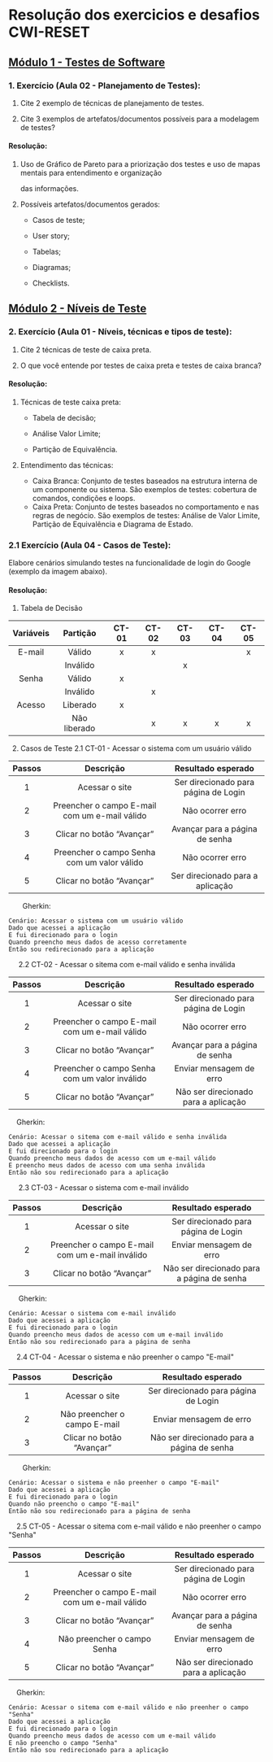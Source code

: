 <h1>Resolução dos exercicios  e desafios CWI-RESET</h1>

## <u>Módulo 1 - Testes de Software</u>

### 1. Exercício (Aula 02 - Planejamento de Testes):

1. Cite 2 exemplo de técnicas de planejamento de testes.

2. Cite 3 exemplos de artefatos/documentos possíveis para a modelagem de testes?

#### Resolução:

1. Uso de Gráfico de Pareto para a priorização dos testes e uso de mapas mentais para entendimento e organização
   
   das informações.

2. Possíveis artefatos/documentos gerados:
   
   - Casos de teste;
   
   - User story;
   
   - Tabelas;
   
   - Diagramas;
   
   - Checklists.

## <u>Módulo 2 - Níveis de Teste</u>

### 2. Exercício (Aula 01 - Níveis, técnicas e tipos de teste):

1. Cite 2 técnicas de teste de caixa preta.

2. O que você entende por testes de caixa preta e testes de caixa branca?

#### Resolução:

1. Técnicas de teste caixa preta:
   
   - Tabela de decisão;
   
   - Análise Valor Limite;
   
   - Partição de Equivalência.

2. Entendimento das técnicas:
   
   - Caixa Branca: Conjunto de testes baseados na estrutura interna de um componente ou sistema. São exemplos de testes: cobertura de comandos, condições e loops.
   - Caixa Preta: Conjunto de testes baseados no comportamento e nas regras de negócio. São exemplos de testes: Análise de Valor Limite, Partição de Equivalência e Diagrama de Estado.

### 2.1 Exercício (Aula 04 - Casos de Teste):

Elabore cenários simulando testes na funcionalidade de login do Google (exemplo da imagem abaixo).

#### Resolução:

1. Tabela de Decisão

| Variáveis | Partição     | CT-01 | CT-02 | CT-03 | CT-04 | CT-05 |
|:---------:|:------------:|:-----:|:-----:|:-----:|:-----:|:-----:|
| E-mail    | Válido       | x     | x     |       |       | x     |
|           | Inválido     |       |       | x     |       |       |
| Senha     | Válido       | x     |       |       |       |       |
|           | Inválido     |       | x     |       |       |       |
| Acesso    | Liberado     | x     |       |       |       |       |
|           | Não liberado |       | x     | x     | x     | x     |

2. Casos de Teste
   2.1 CT-01 - Acessar o sistema com um usuário válido

| Passos | Descrição                                     | Resultado esperado                   |
|:------:|:---------------------------------------------:|:------------------------------------:|
| 1      | Acessar o site                                | Ser direcionado para página de Login |
| 2      | Preencher o campo E-mail com um e-mail válido | Não ocorrer erro                     |
| 3      | Clicar no botão “Avançar”                     | Avançar para a página de senha       |
| 4      | Preencher o campo Senha com um valor válido   | Não ocorrer erro                     |
| 5      | Clicar no botão “Avançar”                     | Ser direcionado para a aplicação     |

       Gherkin:

    Cenário: Acessar o sistema com um usuário válido
    Dado que acessei a aplicação
    E fui direcionado para o login
    Quando preencho meus dados de acesso corretamente
    Então sou redirecionado para a aplicação   

     2.2 CT-02 - Acessar o sitema com e-mail válido e senha inválida

| Passos | Descrição                                     | Resultado esperado                   |
|:------:|:---------------------------------------------:|:------------------------------------:|
| 1      | Acessar o site                                | Ser direcionado para página de Login |
| 2      | Preencher o campo E-mail com um e-mail válido | Não ocorrer erro                     |
| 3      | Clicar no botão “Avançar”                     | Avançar para a página de senha       |
| 4      | Preencher o campo Senha com um valor inválido | Enviar mensagem de erro              |
| 5      | Clicar no botão “Avançar”                     | Não ser direcionado para a aplicação |

    Gherkin:

    Cenário: Acessar o sitema com e-mail válido e senha inválida
    Dado que acessei a aplicação
    E fui direcionado para o login
    Quando preencho meus dados de acesso com um e-mail válido
    E preencho meus dados de acesso com uma senha inválida
    Então não sou redirecionado para a aplicação    

     2.3 CT-03 - Acessar o sistema com e-mail inválido

| Passos | Descrição                                       | Resultado esperado                         |
|:------:|:-----------------------------------------------:|:------------------------------------------:|
| 1      | Acessar o site                                  | Ser direcionado para página de Login       |
| 2      | Preencher o campo E-mail com um e-mail inválido | Enviar mensagem de erro                    |
| 3      | Clicar no botão “Avançar”                       | Não ser direcionado para a página de senha |

     Gherkin:

    Cenário: Acessar o sistema com e-mail inválido
    Dado que acessei a aplicação
    E fui direcionado para o login
    Quando preencho meus dados de acesso com um e-mail inválido
    Então não sou redirecionado para a página de senha

    2.4 CT-04 - Acessar o sistema e não preenher o campo "E-mail"

| Passos | Descrição                    | Resultado esperado                         |
|:------:|:----------------------------:|:------------------------------------------:|
| 1      | Acessar o site               | Ser direcionado para página de Login       |
| 2      | Não preencher o campo E-mail | Enviar mensagem de erro                    |
| 3      | Clicar no botão “Avançar”    | Não ser direcionado para a página de senha |

       Gherkin:

    Cenário: Acessar o sistema e não preenher o campo "E-mail"
    Dado que acessei a aplicação
    E fui direcionado para o login
    Quando não preencho o campo "E-mail"
    Então não sou redirecionado para a página de senha

    2.5 CT-05 - Acessar o sitema com e-mail válido e não preenher o campo "Senha"

| Passos | Descrição                                     | Resultado esperado                   |
|:------:|:---------------------------------------------:|:------------------------------------:|
| 1      | Acessar o site                                | Ser direcionado para página de Login |
| 2      | Preencher o campo E-mail com um e-mail válido | Não ocorrer erro                     |
| 3      | Clicar no botão “Avançar”                     | Avançar para a página de senha       |
| 4      | Não preencher o campo Senha                   | Enviar mensagem de erro              |
| 5      | Clicar no botão “Avançar”                     | Não ser direcionado para a aplicação |

    Gherkin:

    Cenário: Acessar o sitema com e-mail válido e não preenher o campo "Senha"
    Dado que acessei a aplicação
    E fui direcionado para o login
    Quando preencho meus dados de acesso com um e-mail válido
    E não preencho o campo "Senha"
    Então não sou redirecionado para a aplicação
